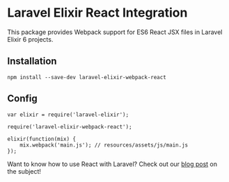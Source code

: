 # Laravel Elixir React Integration

This package provides Webpack support for ES6 React JSX files in Laravel Elixir 6 projects.

## Installation

```
npm install --save-dev laravel-elixir-webpack-react
```

## Config

```
var elixir = require('laravel-elixir');

require('laravel-elixir-webpack-react');

elixir(function(mix) {
    mix.webpack('main.js'); // resources/assets/js/main.js
});
```

Want to know how to use React with Laravel? Check out our [blog post](http://blog.tighten.co) on the subject!